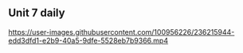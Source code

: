 ## Unit 7 daily


https://user-images.githubusercontent.com/100956226/236215944-edd3dfd1-e2b9-40a5-9dfe-5528eb7b9366.mp4

